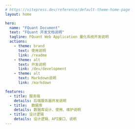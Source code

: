 ```yaml
---
# https://vitepress.dev/reference/default-theme-home-page
layout: home

hero:
  name: "FQuant Document"
  text: "FQuant 开发文档说明"
  tagline: FQuant Web Application 量化系统开发说明
  actions:
    - theme: brand
      text: 使用说明
      link: /readme
    - theme: alt
      text: 开发说明
      link: /dev/development
    - theme: alt
      text: Markdown说明
      link: /markdown

features:
  - title: 服务端
    details: 后端服务器开发说明
  - title:  数据库
    details: 数据库设计、使用、维护说明
  - title: 设计逻辑
    details: 设计逻辑、API接口、说明
---
```



